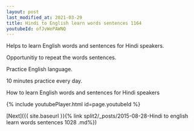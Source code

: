 ```yaml
---
layout: post
last_modified_at: 2021-03-29
title: Hindi to English learn words sentences 1164 
youtubeId: ofJvWePAWNQ
---
```

 
 
Helps to learn English words and sentences for Hindi speakers.

Opportunitiy to repeat the words sentences. 

Practice English language. 
 
10 minutes practice every day. 
 
How to learn English words and sentences for Hindi speakers 
 
{% include youtubePlayer.html id=page.youtubeId %}
 
 
[Next]({{ site.baseurl }}{% link  split2/_posts/2015-08-28-Hindi to english learn words sentences 1028 .md%})
 
